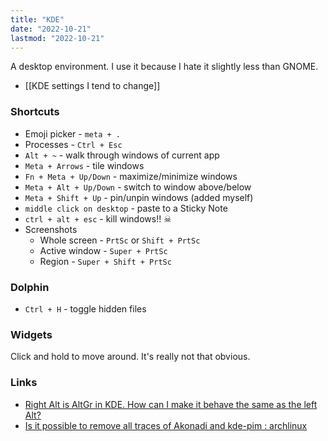 ```yaml
---
title: "KDE"
date: "2022-10-21"
lastmod: "2022-10-21"
---
```


A desktop environment. I use it because I hate it slightly less than GNOME.

- [[KDE settings I tend to change]]

### Shortcuts
- Emoji picker - `meta + .`
- Processes - `Ctrl + Esc`
- `Alt + ~` - walk through windows of current app
- `Meta + Arrows` - tile windows
- `Fn + Meta + Up/Down` - maximize/minimize windows
- `Meta + Alt + Up/Down` - switch to window above/below
- `Meta + Shift + Up` - pin/unpin windows (added myself)
- `middle click on desktop` - paste to a Sticky Note
- `ctrl + alt + esc` - kill windows!! ☠
- Screenshots
	- Whole screen - `PrtSc` or `Shift + PrtSc`
	- Active window - `Super + PrtSc`
	- Region - `Super + Shift + PrtSc`

### Dolphin
- `Ctrl + H` - toggle hidden files

### Widgets
Click and hold to move around. It's really not that obvious.

### Links
- [Right Alt is AltGr in KDE. How can I make it behave the same as the left Alt?](https://askubuntu.com/questions/528481)
- [Is it possible to remove all traces of Akonadi and kde-pim : archlinux](https://www.reddit.com/r/archlinux/comments/ivy5p2/is_it_possible_to_remove_all_traces_of_akonadi/)